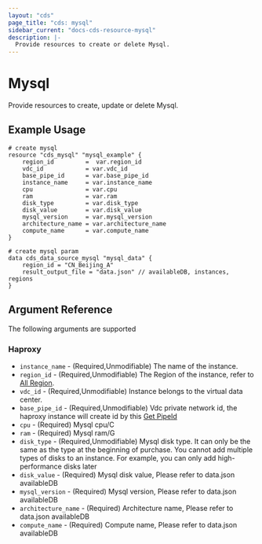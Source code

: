 ```yaml
---
layout: "cds"
page_title: "cds: mysql"
sidebar_current: "docs-cds-resource-mysql"
description: |-
  Provide resources to create or delete Mysql.
---
```


# Mysql

Provide resources to create, update or delete Mysql.

## Example Usage

```hcl
# create mysql
resource "cds_mysql" "mysql_example" {
    region_id         =  var.region_id
    vdc_id            = var.vdc_id
    base_pipe_id      = var.base_pipe_id
    instance_name     = var.instance_name
    cpu               = var.cpu
    ram               = var.ram
    disk_type         = var.disk_type
    disk_value        = var.disk_value
    mysql_version     = var.mysql_version 
    architecture_name = var.architecture_name
    compute_name      = var.compute_name
}

# create mysql param
data cds_data_source_mysql "mysql_data" {
    region_id = "CN_Beijing_A"
    result_output_file = "data.json" // availableDB, instances, regions
}
```
## Argument Reference
The following arguments are supported
### Haproxy
* `instance_name` - (Required,Unmodifiable) The name of the instance.
* `region_id` - (Required,Unmodifiable) The Region of the instance, refer to [All Region](https://github.com/capitalonline/openapi/blob/master/MySQL%E6%A6%82%E8%A7%88.md#1describeregions).
* `vdc_id` - (Required,Unmodifiable) Instance belongs to the virtual data center.
* `base_pipe_id` - (Required,Unmodifiable) Vdc private network id, the haproxy instance will create id by this [Get PipeId](https://github.com/capitalonline/openapi/blob/master/%E9%A6%96%E4%BA%91OpenAPI(v1.2).md#1describevdc)
* `cpu` - (Required) Mysql cpu/C
* `ram` - (Required) Mysql ram/G
* `disk_type` - (Required,Unmodifiable) Mysql disk type. It can only be the same as the type at the beginning of purchase. You cannot add multiple types of disks to an instance. For example, you can only add high-performance disks later
* `disk_value` - (Required) Mysql disk value, Please refer to data.json availableDB
* `mysql_version` - (Required) Mysql version, Please refer to data.json availableDB
* `architecture_name` - (Required) Architecture name, Please refer to data.json availableDB
* `compute_name` - (Required) Compute name, Please refer to data.json availableDB